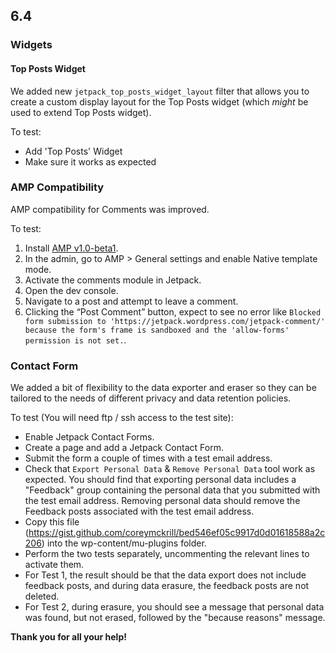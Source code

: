 ## 6.4

### Widgets

#### Top Posts Widget

We added new `jetpack_top_posts_widget_layout` filter that allows you to create a custom display layout for the Top Posts widget (which _might_ be used to extend Top Posts widget).

To test:

- Add 'Top Posts' Widget
- Make sure it works as expected

### AMP Compatibility

AMP compatibility for Comments was improved.

To test:

1. Install [AMP v1.0-beta1](https://github.com/Automattic/amp-wp/releases/tag/1.0-beta1).
2. In the admin, go to AMP > General settings and enable Native template mode.
3. Activate the comments module in Jetpack.
4. Open the dev console.
5. Navigate to a post and attempt to leave a comment.
6. Clicking the “Post Comment” button, expect to see no error like `Blocked form submission to 'https://jetpack.wordpress.com/jetpack-comment/' because the form's frame is sandboxed and the 'allow-forms' permission is not set.`.


### Contact Form

We added a bit of flexibility to the data exporter and eraser so they can be tailored to the needs of different privacy and data retention policies.

To test (You will need ftp / ssh access to the test site):

- Enable Jetpack Contact Forms.
- Create a page and add a Jetpack Contact Form.
- Submit the form a couple of times with a test email address.
- Check that `Export Personal Data` & `Remove Personal Data` tool work as expected. You should find that exporting personal data includes a "Feedback" group containing the personal data that you submitted with the test email address. Removing personal data should remove the Feedback posts associated with the test email address.
- Copy this file (https://gist.github.com/coreymckrill/bed546ef05c9917d0d01618588a2c206) into the wp-content/mu-plugins folder.
- Perform the two tests separately, uncommenting the relevant lines to activate them.
- For Test 1, the result should be that the data export does not include feedback posts, and during data erasure, the feedback posts are not deleted.
- For Test 2, during erasure, you should see a message that personal data was found, but not erased, followed by the "because reasons" message.

**Thank you for all your help!**
